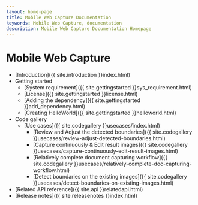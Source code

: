 ```yaml
---
layout: home-page
title: Mobile Web Capture Documentation
keywords: Mobile Web Capture, documentation
description: Mobile Web Capture Documentation Homepage
---
```


# Mobile Web Capture

- [Introduction]({{ site.introduction }}index.html)
- Getting started
    - [System requirement]({{ site.gettingstarted }}sys_requirement.html)
    - [License]({{ site.gettingstarted }}license.html)
    - [Adding the dependency]({{ site.gettingstarted }}add_dependency.html)
    - [Creating HelloWorld]({{ site.gettingstarted }}helloworld.html)
-  Code gallery
    - [Use cases]({{ site.codegallery }}usecases/index.html)
        - [Review and Adjust the detected boundaries]({{ site.codegallery }}usecases/review-adjust-detected-boundaries.html)
        - [Capture continuously & Edit result images]({{ site.codegallery }}usecases/capture-continuously-edit-result-images.html)
        - [Relatively complete document capturing workflow]({{ site.codegallery }}usecases/relatively-complete-doc-capturing-workflow.html)
        - [Detect boundaries on the existing images]({{ site.codegallery }}usecases/detect-boundaries-on-existing-images.html)
    <!-- - [Demo]({{ site.codegallery }}demo/index.html) -->
- [Related API reference]({{ site.api }}relatedapi.html)
- [Release notes]({{ site.releasenotes }}index.html)